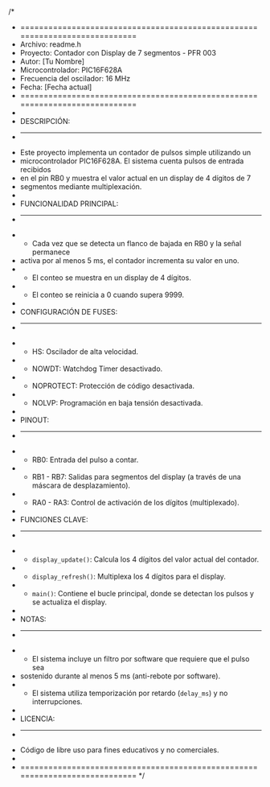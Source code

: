 /*
 * ============================================================================
 * Archivo: readme.h
 * Proyecto: Contador con Display de 7 segmentos - PFR 003
 * Autor: [Tu Nombre]
 * Microcontrolador: PIC16F628A
 * Frecuencia del oscilador: 16 MHz
 * Fecha: [Fecha actual]
 * ============================================================================
 *
 * DESCRIPCIÓN:
 * --------------
 * Este proyecto implementa un contador de pulsos simple utilizando un 
 * microcontrolador PIC16F628A. El sistema cuenta pulsos de entrada recibidos 
 * en el pin RB0 y muestra el valor actual en un display de 4 dígitos de 7 
 * segmentos mediante multiplexación.
 *
 * FUNCIONALIDAD PRINCIPAL:
 * -------------------------
 * - Cada vez que se detecta un flanco de bajada en RB0 y la señal permanece 
 *   activa por al menos 5 ms, el contador incrementa su valor en uno.
 * - El conteo se muestra en un display de 4 dígitos.
 * - El conteo se reinicia a 0 cuando supera 9999.
 *
 * CONFIGURACIÓN DE FUSES:
 * ------------------------
 * - HS: Oscilador de alta velocidad.
 * - NOWDT: Watchdog Timer desactivado.
 * - NOPROTECT: Protección de código desactivada.
 * - NOLVP: Programación en baja tensión desactivada.
 *
 * PINOUT:
 * --------
 * - RB0: Entrada del pulso a contar.
 * - RB1 - RB7: Salidas para segmentos del display (a través de una máscara de desplazamiento).
 * - RA0 - RA3: Control de activación de los dígitos (multiplexado).
 *
 * FUNCIONES CLAVE:
 * -----------------
 * - `display_update()`: Calcula los 4 dígitos del valor actual del contador.
 * - `display_refresh()`: Multiplexa los 4 dígitos para el display.
 * - `main()`: Contiene el bucle principal, donde se detectan los pulsos y se actualiza el display.
 *
 * NOTAS:
 * ------
 * - El sistema incluye un filtro por software que requiere que el pulso sea 
 *   sostenido durante al menos 5 ms (anti-rebote por software).
 * - El sistema utiliza temporización por retardo (`delay_ms`) y no interrupciones.
 *
 * LICENCIA:
 * ----------
 * Código de libre uso para fines educativos y no comerciales.
 *
 * ============================================================================
 */
